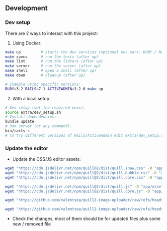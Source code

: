 ## Development

### Dev setup

There are 2 ways to interact with this project:

1) Using Docker:

```sh
make up         # starts the dev services (optional env vars: RUBY / RAILS / ACTIVEADMIN)
make specs      # run the tests (after up)
make lint       # run the linters (after up)
make server     # run the server (after up)
make shell      # open a shell (after up)
make down       # cleanup (after up)

# Example using specific versions:
RUBY=3.2 RAILS=7.1 ACTIVEADMIN=3.2.0 make up
```

2) With a local setup:

```sh
# Dev setup (set the required envs):
source extra/dev_setup.sh
# Install dependencies:
bundle update
# Run server (or any command):
bin/rails s
# To try different versions of Rails/ActiveAdmin edit extra/dev_setup.sh
```

### Update the editor

- Update the CSS/JS editor assets:

```sh
wget "https://cdn.jsdelivr.net/npm/quill@2/dist/quill.snow.css" -O "app/assets/stylesheets/activeadmin/quill_editor/quill.snow.css"
wget "https://cdn.jsdelivr.net/npm/quill@2/dist/quill.bubble.css" -O "app/assets/stylesheets/activeadmin/quill_editor/quill.bubble.css"
wget "https://cdn.jsdelivr.net/npm/quill@2/dist/quill.core.css" -O "app/assets/stylesheets/activeadmin/quill_editor/quill.core.css"

wget "https://cdn.jsdelivr.net/npm/quill@2/dist/quill.js" -O "app/assets/javascripts/activeadmin/quill_editor/quill.js"
wget "https://cdn.jsdelivr.net/npm/quill@2/dist/quill.core.js" -O "app/assets/javascripts/activeadmin/quill_editor/quill.core.js"

wget "https://github.com/valentsea/quill2-image-uploader/raw/refs/heads/master/dist/quill.imageUploader.min.js" -O "app/assets/javascripts/activeadmin/quill.imageUploader.min.js"

wget "https://github.com/valentsea/quill2-image-uploader/raw/refs/heads/master/dist/quill.imageUploader.min.css" -O "app/assets/stylesheets/activeadmin/quill.imageUploader.min.css"
```

- Check the changes, most of them should be for updated files plus some new / removed file
